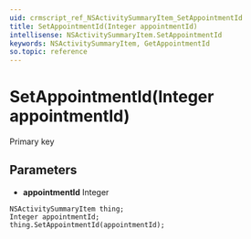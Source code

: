 ```yaml
---
uid: crmscript_ref_NSActivitySummaryItem_SetAppointmentId
title: SetAppointmentId(Integer appointmentId)
intellisense: NSActivitySummaryItem.SetAppointmentId
keywords: NSActivitySummaryItem, GetAppointmentId
so.topic: reference
---
```


# SetAppointmentId(Integer appointmentId)

Primary key

## Parameters

* **appointmentId** Integer

```crmscript
NSActivitySummaryItem thing;
Integer appointmentId;
thing.SetAppointmentId(appointmentId);
```

